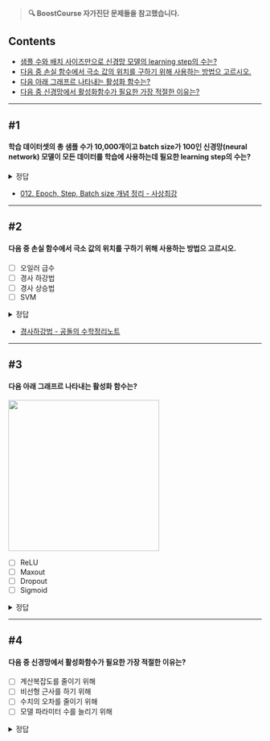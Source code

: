 > #### **🔍 BoostCourse 자가진단 문제들을 참고했습니다.**

## Contents
- [샘플 수와 배치 사이즈만으로 신경망 모델의 learning step의 수는?](https://github.com/dustin-kang/dataStudy/blob/main/DL/dl_warmup.md#1)
- [다음 중 손실 함수에서 극소 값의 위치를 구하기 위해 사용하는 방법으 고르시오.](https://github.com/dustin-kang/dataStudy/blob/main/DL/dl_warmup.md#2)
- [다음 아래 그래프르 나타내는 활성화 함수는?](https://github.com/dustin-kang/dataStudy/blob/main/DL/dl_warmup.md#3)
- [다음 중 신경망에서 활성화함수가 필요한 가장 적절한 이유는?](https://github.com/dustin-kang/dataStudy/blob/main/DL/dl_warmup.md#4) 
---
## #1
#### 학습 데이터셋의 총 샘플 수가 10,000개이고 batch size가 100인 신경망(neural network) 모델이 모든 데이터를 학습에 사용하는데 필요한 learning step의 수는?

<details> <summary>정답</summary>
<strong>100</strong>

- Epoch : 전체 Sample 데이터를 한바퀴 돌며 학습하는 것
- Step : 1개의 배치로부터 loss를 계산 후 1회 업데이트 하는 것
- Batch Size : 1 Step에서 사용한 데이터 개수
 
 s * b = n * e
 n : 전체 학습 데이터 수

📌 이해 하기
 n = 1회 운동 당 벤치 프레스 목표 개수 (40개)
e = epochs: 몇 번 반복할 것인가? 1회
b = batch size: 1세트 당 회수. 8개
s = steps: 몇 세트로 나누어 할 것인가. 5 세트
</details>


- [012. Epoch, Step, Batch size 개념 정리 - 사상최강 ](http://esignal.co.kr/ai-ml-dl/?board_name=ai_ml_dl&search_field=fn_title&order_by=fn_pid&order_type=asc&board_page=1&list_type=list&vid=15)

---
## #2
#### 다음 중 손실 함수에서 극소 값의 위치를 구하기 위해 사용하는 방법으 고르시오.

- [ ] 오일러 급수
- [ ] 경사 하강법
- [ ] 경사 상승법
- [ ] SVM

<details> <summary>정답</summary>
<strong> 경사하강법 </strong>
 
 경사하강법은 최적화를 위해 사용하며, 함수의 기울기(경사)를 구하고 경사의 절댓값이 낮은 쪽으로 계속 이동시켜 극소값에 이를 때까지 반복시키는 것입니다. (점점 가중치 변경)
</details>

- [경사하강법 - 공돌의 수학정리노트](https://angeloyeo.github.io/2020/08/16/gradient_descent.html)


---
## #3
#### 다음 아래 그래프르 나타내는 활성화 함수는?

<img src="https://hvidberrrg.github.io/deep_learning/activation_functions/assets/sigmoid_function.png" width=300>

- [ ] ReLU
- [ ] Maxout
- [ ] Dropout
- [ ] Sigmoid

<details> <summary>정답</summary>
<strong> 시그모이드 함수 </strong>
 
 시그모이드 함수는 인공 뉴런에 사용되는 활성화 함수로 로지스틱 함수라고도 합니다.
 0을 넘기면 1에 가깝게 그렇지 않으며 0에 가깝게 가중합을 출력합니다. 
</details>

---
## #4
#### 다음 중 신경망에서 활성화함수가 필요한 가장 적절한 이유는?


- [ ] 계산복잡도를 줄이기 위해
- [ ] 비선형 근사를 하기 위해
- [ ] 수치의 오차를 줄이기 위해
- [ ] 모델 파라미터 수를 늘리기 위해

<details> <summary>정답</summary>
<strong> 비선형 근차를 하기 위해 </strong>
 

모든 활성화 함수의 공통점은 비선형 함수 이다!?
그럼 왜 활성화 함수가 선형이면 안되는 이유가 무엇일까요?
이유는 선형인 활성화 함수 l(x) = ax+b 를 겹겹이 쌓을 때, 
여전히 같은 형태의 함수가 사용하게 됩니다.
즉, 아무리 깊게 쌓아도 이점을 못살린다는 얘기죠.

</details>

